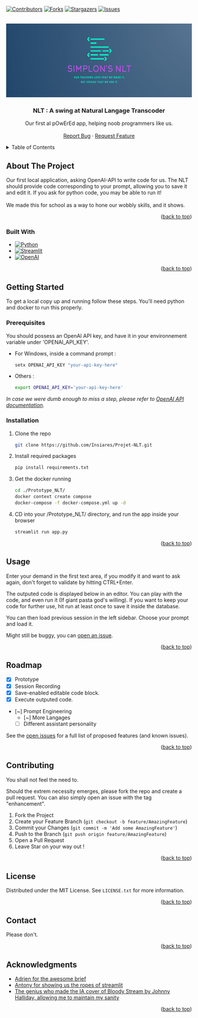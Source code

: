 <a name="readme-top"></a>



<!-- PROJECT SHIELDS -->
<!--
*** I'm using markdown "reference style" links for readability.
*** Reference links are enclosed in brackets [ ] instead of parentheses ( ).
*** See the bottom of this document for the declaration of the reference variables
*** for contributors-url, forks-url, etc. This is an optional, concise syntax you may use.
-->
[![Contributors][contributors-shield]][contributors-url]
[![Forks][forks-shield]][forks-url]
[![Stargazers][stars-shield]][stars-url]
[![Issues][issues-shield]][issues-url]




<!-- PROJECT LOGO -->
<br />
<div align="center">
  <a href="https://github.com/Insiares/Projet-NLT">
    <img src="Prototype_NLT/images/logo.png" alt="Logo"  height="200">
  </a>

<h3 align="center">NLT : A swing at Natural Langage Transcoder</h3>

  <p align="center">
    Our first aI pOwErEd app, helping noob programmers like us.
    <br />
    <br />
    <a href="https://github.com/Insiares/Projet-NLT/issues">Report Bug</a>
    ·
    <a href="https://github.com/Insiares/Projet-NLT/issues">Request Feature</a>
  </p>
</div>



<!-- TABLE OF CONTENTS -->
<details>
  <summary>Table of Contents</summary>
  <ol>
    <li>
      <a href="#about-the-project">About The Project</a>
      <ul>
        <li><a href="#built-with">Built With</a></li>
      </ul>
    </li>
    <li>
      <a href="#getting-started">Getting Started</a>
      <ul>
        <li><a href="#prerequisites">Prerequisites</a></li>
        <li><a href="#installation">Installation</a></li>
      </ul>
    </li>
    <li><a href="#usage">Usage</a></li>
    <li><a href="#roadmap">Roadmap</a></li>
    <li><a href="#contributing">Contributing</a></li>
    <li><a href="#license">License</a></li>
    <li><a href="#contact">Contact</a></li>
    <li><a href="#acknowledgments">Acknowledgments</a></li>
  </ol>
</details>



<!-- ABOUT THE PROJECT -->
## About The Project


Our first local application, asking OpenAI-API to write code for us. The NLT should provide code corresponding to your prompt, allowing you to save it and edit it. If you ask for python code, you may be able to run it! <br>
<br>
We made this for school as a way to hone our wobbly skills, and it shows.

<p align="right">(<a href="#readme-top">back to top</a>)</p>



### Built With

* [![Python][Python-shield]][Python-url]
* [![Streamlit][Streamlit-shield]][Streamlit-url]
* [![OpenAI][GPT-shield]][GPT-url]


<p align="right">(<a href="#readme-top">back to top</a>)</p>



<!-- GETTING STARTED -->
## Getting Started

To get a local copy up and running follow these steps.
You'll need python and docker to run this properly.

### Prerequisites

You should possess an OpenAI API key, and have it in your environnement variable under 'OPENAI_API_KEY'.


* For Windows, inside a command prompt : 
  ```sh
  setx OPENAI_API_KEY "your-api-key-here"
  ```

* Others : 
  ```sh
  export OPENAI_API_KEY='your-api-key-here'
  ```

_In case we were dumb enough to miss a step, please refer to [OpenAI API documentation](https://platform.openai.com/docs/quickstart )._

### Installation


1. Clone the repo
   ```sh
   git clone https://github.com/Insiares/Projet-NLT.git
   ```
3. Install required packages
   ```sh
   pip install requirements.txt
   ```
4. Get the docker running
   ```sh
   cd ./Prototype_NLT/
   docker context create compose
   docker-compose -f docker-compose.yml up -d
   ```
4. CD into your /Prototype_NLT/ directory, and run the app inside your browser
   ```py
   streamlit run app.py
   ```

<p align="right">(<a href="#readme-top">back to top</a>)</p>



<!-- USAGE EXAMPLES -->
## Usage

Enter your demand in the first text area, if you modify it and want to ask again, don't forget to validate by hitting CTRL+Enter.

The outputed code is displayed below in an editor. You can play with the code, and even run it (If giant pasta god's willing). If you want to keep your code for further use, hit run at least once to save it inside the database. 

You can then load previous session in the left sidebar. Choose your prompt and load it.

Might still be buggy, you can [open an issue](https://github.com/Insiares/Projet-NLT/issues).


<p align="right">(<a href="#readme-top">back to top</a>)</p>



<!-- ROADMAP -->
## Roadmap

- [x] Prototype
- [x] Session Recording
- [X] Save-enabled editable code block.
- [X] Execute outputed code.
- [~] Prompt Engineering
    - [~] More Langages
    - [ ] Different assistant personality

See the [open issues](https://github.com/Insiares/Projet-NLT/issues) for a full list of proposed features (and known issues).

<p align="right">(<a href="#readme-top">back to top</a>)</p>



<!-- CONTRIBUTING -->
## Contributing

You shall not feel the need to. 

Should the extrem necessity emerges, please fork the repo and create a pull request. You can also simply open an issue with the tag "enhancement".


1. Fork the Project
2. Create your Feature Branch (`git checkout -b feature/AmazingFeature`)
3. Commit your Changes (`git commit -m 'Add some AmazingFeature'`)
4. Push to the Branch (`git push origin feature/AmazingFeature`)
5. Open a Pull Request
6. Leave Star on your way out !

<p align="right">(<a href="#readme-top">back to top</a>)</p>



<!-- LICENSE -->
## License

Distributed under the MIT License. See `LICENSE.txt` for more information.

<p align="right">(<a href="#readme-top">back to top</a>)</p>



<!-- CONTACT -->
## Contact

Please don't.


<p align="right">(<a href="#readme-top">back to top</a>)</p>


<!-- ACKNOWLEDGMENTS -->
## Acknowledgments

* [Adrien for the awesome brief](https://github.com/dtrckd)
* [Antony for showing us the ropes of streamlit](https://github.com/DeVerMyst)
* [The genius who made the IA cover of Bloody Stream by Johnny Halliday, allowing me to maintain my sanity](https://www.youtube.com/watch?v=FIfvL6Wx3QM)

<p align="right">(<a href="#readme-top">back to top</a>)</p>



<!-- MARKDOWN LINKS & IMAGES -->
<!-- https://www.markdownguide.org/basic-syntax/#reference-style-links -->
[contributors-shield]: https://img.shields.io/github/contributors/Insiares/Projet-NLT.svg?style=for-the-badge
[contributors-url]: https://github.com/Insiares/Projet-NLT/graphs/contributors
[forks-shield]: https://img.shields.io/github/forks/Insiares/Projet-NLT.svg?style=for-the-badge
[forks-url]: https://github.com/Insiares/Projet-NLT/network/members
[stars-shield]: https://img.shields.io/github/stars/Insiares/Projet-NLT.svg?style=for-the-badge
[stars-url]: https://github.com/Insiares/Projet-NLT/stargazers
[issues-shield]: https://img.shields.io/github/issues/Insiares/Projet-NLT.svg?style=for-the-badge
[issues-url]: https://github.com/Insiares/Projet-NLT/issues
[license-shield]: https://img.shields.io/github/license/Insiares/Projet-NLT.svg?style=for-the-badge
[license-url]: https://github.com/Insiares/Projet-NLT/blob/master/LICENSE.txt
[GPT-shield]:https://img.shields.io/badge/chatGPT-74aa9c?logo=openai&logoColor=white
[GPT-url]:https://openai.com/
[linkedin-shield]: https://img.shields.io/badge/-LinkedIn-black.svg?style=for-the-badge&logo=linkedin&colorB=555
[linkedin-url]: https://linkedin.com/in/linkedin_username
[product-screenshot]: images/screenshot.png
[Next.js]: https://img.shields.io/badge/next.js-000000?style=for-the-badge&logo=nextdotjs&logoColor=white
[Next-url]: https://nextjs.org/
[React.js]: https://img.shields.io/badge/React-20232A?style=for-the-badge&logo=react&logoColor=61DAFB
[React-url]: https://reactjs.org/
[Python-shield]:https://img.shields.io/badge/python-3670A0?style=for-the-badge&logo=python&logoColor=ffdd54
[Python-url]:https://www.python.org/
[Streamlit-shield]:https://static.streamlit.io/badges/streamlit_badge_black_white.svg
[Streamlit-url]:https://streamlit.io/
[Vue.js]: https://img.shields.io/badge/Vue.js-35495E?style=for-the-badge&logo=vuedotjs&logoColor=4FC08D
[Vue-url]: https://vuejs.org/
[Angular.io]: https://img.shields.io/badge/Angular-DD0031?style=for-the-badge&logo=angular&logoColor=white
[Angular-url]: https://angular.io/
[Svelte.dev]: https://img.shields.io/badge/Svelte-4A4A55?style=for-the-badge&logo=svelte&logoColor=FF3E00
[Svelte-url]: https://svelte.dev/
[Laravel.com]: https://img.shields.io/badge/Laravel-FF2D20?style=for-the-badge&logo=laravel&logoColor=white
[Laravel-url]: https://laravel.com
[Bootstrap.com]: https://img.shields.io/badge/Bootstrap-563D7C?style=for-the-badge&logo=bootstrap&logoColor=white
[Bootstrap-url]: https://getbootstrap.com
[JQuery.com]: https://img.shields.io/badge/jQuery-0769AD?style=for-the-badge&logo=jquery&logoColor=white
[JQuery-url]: https://jquery.com 